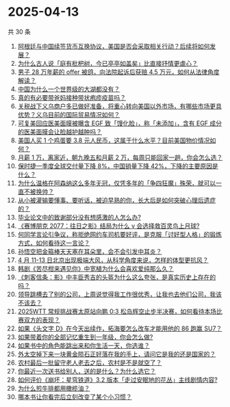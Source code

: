 # 2025-04-13

共 30 条

<!-- BEGIN ZHIHUVIDEO -->
<!-- 最后更新时间 Sun Apr 13 2025 12:24:39 GMT+0800 (China Standard Time) -->
1. [阿根廷与中国续签货币互换协议，美国是否会采取相关行动？后续将如何发展？](https://www.zhihu.com/question/1894365746462700537)
1. [为什么古人说「庭有枇杷树，今已亭亭如盖矣」比直接抒情更虐心？](https://www.zhihu.com/question/1888635188394824666)
1. [男子 28 万年薪的 offer 被鸽，向法院起诉后获赔 4.5 万元，如何从法律角度解读？](https://www.zhihu.com/question/1894481887625438335)
1. [中国为什么一个世界级的大湖都没有？](https://www.zhihu.com/question/13850795371)
1. [真的有必要带爸妈接种带状疱疹疫苗吗？](https://www.zhihu.com/question/538542850)
1. [关税战下义乌商户多已做好准备，将重心转向美国以外市场，有哪些市场更具优势？义乌目前的国际贸易情况如何？](https://www.zhihu.com/question/1893609503557149172)
1. [可复美回应医美面膜被曝含 EGF 致「馒化脸」，称「未添加」，含有 EGF 成分的医美面膜会让脸越护越肿吗？](https://www.zhihu.com/question/1894076943080580273)
1. [美国人买 1 个鸡蛋要 3.8 元人民币，这属于什么水平？目前美国物价情况如何？](https://www.zhihu.com/question/1894462332769361924)
1. [月薪 1 万，离家近，朝九晚五和月薪 2 万，每周只能回家一趟，你会怎么选？](https://www.zhihu.com/question/1893615780035289817)
1. [保时捷一季度全球交付量下降 8%，中国销量下降 42%，下降的主要原因是什么？](https://www.zhihu.com/question/1893006474353017933)
1. [为什么温格在阿森纳这么多年无冠，仅凭多年的「争四狂魔」殊荣，就可以一直不被换帅？](https://www.zhihu.com/question/30455500)
1. [从小被灌输要懂事、要听话，被迫早熟的你，长大后是如何突破心理后遗症的？](https://www.zhihu.com/question/1892914017858746009)
1. [毕业论文中的致谢部分没有想感激的人怎么办?](https://www.zhihu.com/question/1892356889825739790)
1. [《赛博朋克 2077：往日之影》结局为什么 v 会选择救百灵鸟上月球?](https://www.zhihu.com/question/624109931)
1. [何同学言论引争议，称拒绝网约车司机要好评，是克服「讨好型人格」的锻炼方式，如何看待这一言论？](https://www.zhihu.com/question/1894307690852906444)
1. [孙悟空把金箍棒天天塞在耳朵里，会不会引发中耳炎？](https://www.zhihu.com/question/1893824536052469904)
1. [4 月 11-13 日北京出现极端大风，从科学角度来说，怎样的体型更抗风？](https://www.zhihu.com/question/1894068351736701952)
1. [韩剧《苦尽柑来遇见你》中宽植为什么会喜欢爱纯那么久？](https://www.zhihu.com/question/15245458924)
1. [《刺客信条：影》中丰臣秀吉的头盔为什么这么夸张，是真实历史上存在的吗？](https://www.zhihu.com/question/15768871458)
1. [领导跳槽去了别的公司，上周说觉得我工作很优秀，让我也去他们公司，我该不该去？](https://www.zhihu.com/question/1893579499100143868)
1. [2025WTT 常规挑战赛太原站向鹏 0:3 松岛辉空止步半决赛，如何看待本场比赛双方的表现？](https://www.zhihu.com/question/1894498291359650523)
1. [如果《头文字 D》在今天出续作，拓海要怎么改车才能用他的 86 跑赢 SU7？](https://www.zhihu.com/question/14066039716)
1. [如果带着你的全部记忆重生到一年级，你会怎么做?](https://www.zhihu.com/question/1890070206061183061)
1. [如果书中的角色能跳出来和你生活一天，你选谁？](https://www.zhihu.com/question/1892362132269523824)
1. [外太空掉下来一块黄金陨石正好落在我的手上，请问它是我的还是国家的？](https://www.zhihu.com/question/1893300089268699551)
1. [农村最后一批留守老人老去之后，农村是不是就空了？](https://www.zhihu.com/question/367018216)
1. [你最近一次送书给别人，送的是什么？为什么选它？](https://www.zhihu.com/question/1892357542769811722)
1. [如何评价《崩坏：星穹铁道》3.2 版本「走过安眠地的花丛」主线剧情内容?](https://www.zhihu.com/question/1893264881429500539)
1. [为什么煎牛排都用橄榄油？](https://www.zhihu.com/question/26201331)
1. [哪本书让你看完后立刻改变了某个小习惯？](https://www.zhihu.com/question/1892361802572068068)
<!-- END ZHIHUVIDEO -->
